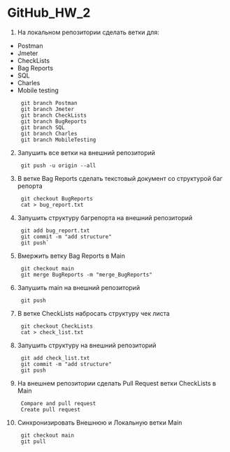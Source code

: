 # GitHub_HW_2


1. На локальном репозитории сделать ветки для:
- Postman
- Jmeter
- CheckLists
- Bag Reports
- SQL
- Charles
- Mobile testing
    ```
     git branch Postman
     git branch Jmeter
     git branch CheckLists
     git branch BugReports
     git branch SQL
     git branch Charles
     git branch MobileTesting
    ```


2. Запушить все ветки на внешний репозиторий
    ```
     git push -u origin --all
    ```

3. В ветке Bag Reports сделать текстовый документ со структурой баг репорта
    ```
     git checkout BugReports
     cat > bug_report.txt
    ```


4. Запушить структуру багрепорта на внешний репозиторий
    ```
     git add bug_report.txt
     git commit -m "add structure"
     git push`
    ```

5. Вмержить ветку Bag Reports в Main
    ```
     git checkout main
     git merge BugReports -m "merge_BugReports"
    ```

6. Запушить main на внешний репозиторий
    ```
     git push
    ```

7. В ветке CheckLists набросать структуру чек листа
    ```
     git checkout CheckLists
     cat > check_list.txt
    ```

8. Запушить структуру на внешний репозиторий
    ```
     git add check_list.txt
     git commit -m "add structure"
     git push
    ```


9. На внешнем репозитории сделать Pull Request ветки CheckLists в Main
    ```
     Compare and pull request
     Create pull request
    ```

10. Синхронизировать Внешнюю и Локальную ветки Main
    ```
     git checkout main
     git pull
    ```

